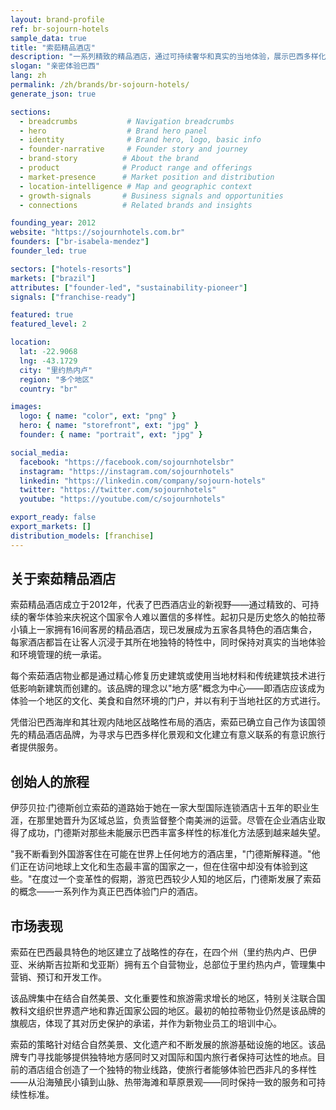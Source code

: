 ```yaml
---
layout: brand-profile
ref: br-sojourn-hotels
sample_data: true
title: "索茹精品酒店"
description: "一系列精致的精品酒店，通过可持续奢华和真实的当地体验，展示巴西多样化的景观。"
slogan: "亲密体验巴西"
lang: zh
permalink: /zh/brands/br-sojourn-hotels/
generate_json: true

sections:
  - breadcrumbs           # Navigation breadcrumbs
  - hero                  # Brand hero panel
  - identity              # Brand hero, logo, basic info
  - founder-narrative     # Founder story and journey
  - brand-story          # About the brand
  - product              # Product range and offerings
  - market-presence      # Market position and distribution
  - location-intelligence # Map and geographic context
  - growth-signals       # Business signals and opportunities
  - connections          # Related brands and insights

founding_year: 2012
website: "https://sojournhotels.com.br"
founders: ["br-isabela-mendez"]
founder_led: true

sectors: ["hotels-resorts"]
markets: ["brazil"]
attributes: ["founder-led", "sustainability-pioneer"]
signals: ["franchise-ready"]

featured: true
featured_level: 2

location:
  lat: -22.9068
  lng: -43.1729
  city: "里约热内卢"
  region: "多个地区"
  country: "br"

images:
  logo: { name: "color", ext: "png" }
  hero: { name: "storefront", ext: "jpg" }
  founder: { name: "portrait", ext: "jpg" }

social_media:
  facebook: "https://facebook.com/sojournhotelsbr"
  instagram: "https://instagram.com/sojournhotels"
  linkedin: "https://linkedin.com/company/sojourn-hotels"
  twitter: "https://twitter.com/sojournhotels"
  youtube: "https://youtube.com/c/sojournhotels"

export_ready: false
export_markets: []
distribution_models: [franchise]
---
```


## 关于索茹精品酒店

索茹精品酒店成立于2012年，代表了巴西酒店业的新视野——通过精致的、可持续的奢华体验来庆祝这个国家令人难以置信的多样性。起初只是历史悠久的帕拉蒂小镇上一家拥有16间客房的精品酒店，现已发展成为五家各具特色的酒店集合，每家酒店都旨在让客人沉浸于其所在地独特的特性中，同时保持对真实的当地体验和环境管理的统一承诺。

每个索茹酒店物业都是通过精心修复历史建筑或使用当地材料和传统建筑技术进行低影响新建筑而创建的。该品牌的理念以"地方感"概念为中心——即酒店应该成为体验一个地区的文化、美食和自然环境的门户，并以有利于当地社区的方式进行。

凭借沿巴西海岸和其壮观内陆地区战略性布局的酒店，索茹已确立自己作为该国领先的精品酒店品牌，为寻求与巴西多样化景观和文化建立有意义联系的有意识旅行者提供服务。

## 创始人的旅程

伊莎贝拉·门德斯创立索茹的道路始于她在一家大型国际连锁酒店十五年的职业生涯，在那里她晋升为区域总监，负责监督整个南美洲的运营。尽管在企业酒店业取得了成功，门德斯对那些未能展示巴西丰富多样性的标准化方法感到越来越失望。

"我不断看到外国游客住在可能在世界上任何地方的酒店里，"门德斯解释道。"他们正在访问地球上文化和生态最丰富的国家之一，但在住宿中却没有体验到这些。"在度过一个变革性的假期，游览巴西较少人知的地区后，门德斯发展了索茹的概念——一系列作为真正巴西体验门户的酒店。

## 市场表现

索茹在巴西最具特色的地区建立了战略性的存在，在四个州（里约热内卢、巴伊亚、米纳斯吉拉斯和戈亚斯）拥有五个自营物业，总部位于里约热内卢，管理集中营销、预订和开发工作。

该品牌集中在结合自然美景、文化重要性和旅游需求增长的地区，特别关注联合国教科文组织世界遗产地和靠近国家公园的地区。最初的帕拉蒂物业仍然是该品牌的旗舰店，体现了其对历史保护的承诺，并作为新物业员工的培训中心。

索茹的策略针对结合自然美景、文化遗产和不断发展的旅游基础设施的地区。该品牌专门寻找能够提供独特地方感同时又对国际和国内旅行者保持可达性的地点。目前的酒店组合创造了一个独特的物业线路，使旅行者能够体验巴西非凡的多样性——从沿海殖民小镇到山脉、热带海滩和草原景观——同时保持一致的服务和可持续性标准。
